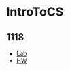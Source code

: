 # IntroToCS
## 1118
- [Lab](https://huang-kyle.github.io/IntroToCS/HTML_Lab2/index.html)
- [HW](https://huang-kyle.github.io/IntroToCS/HTML_HW2/index.html)
